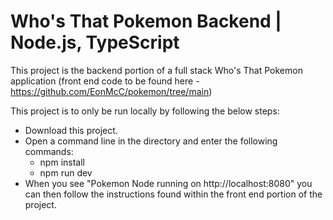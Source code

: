 # Who's That Pokemon Backend | Node.js, TypeScript

This project is the backend portion of a full stack Who's That Pokemon application (front end code to be found here - https://github.com/EonMcC/pokemon/tree/main)

This project is to only be run locally by following the below steps:
- Download this project.
- Open a command line in the directory and enter the following commands:
  - npm install
  - npm run dev
- When you see "Pokemon Node running on http://localhost:8080" you can then follow the instructions found within the front end portion of the project.
